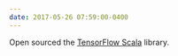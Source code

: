 ```yaml
---
date: 2017-05-26 07:59:00-0400
---
```


Open sourced the <a href="http://eaplatanios.github.io/tensorflow_scala" target="_blank">TensorFlow Scala</a> library.
